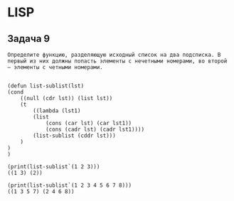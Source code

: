 # LISP

## Задача 9
	Определите функцию, разделяющую исходный список на два подсписка. В первый из них должны попасть элементы с нечетными номерами, во второй — элементы с четными номерами.

```Lisp

(defun list-sublist(lst)
(cond
	((null (cdr lst)) (list lst))
	(t 
		((lambda (lst1)
		(list
			(cons (car lst) (car lst1))
			(cons (cadr lst) (cadr lst1))))
		(list-sublist (cddr lst)))
	)
)
)

(print(list-sublist`(1 2 3)))
((1 3) (2)) 

(print(list-sublist`(1 2 3 4 5 6 7 8)))
((1 3 5 7) (2 4 6 8)) 
```
